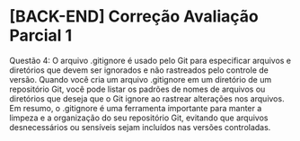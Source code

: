 # [BACK-END] Correção Avaliação Parcial 1

Questão 4: 
O arquivo .gitignore é usado pelo Git para especificar arquivos e diretórios que devem ser ignorados e não rastreados pelo controle de versão. Quando você cria um arquivo .gitignore em um diretório de um repositório Git, você pode listar os padrões de nomes de arquivos ou diretórios que deseja que o Git ignore ao rastrear alterações nos arquivos. Em resumo, o .gitignore é uma ferramenta importante para manter a limpeza e a organização do seu repositório Git, evitando que arquivos desnecessários ou sensíveis sejam incluídos nas versões controladas.
